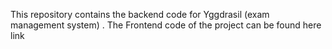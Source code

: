 This repository contains the backend code for Yggdrasil (exam management system) . The Frontend code of the project can be found here link
